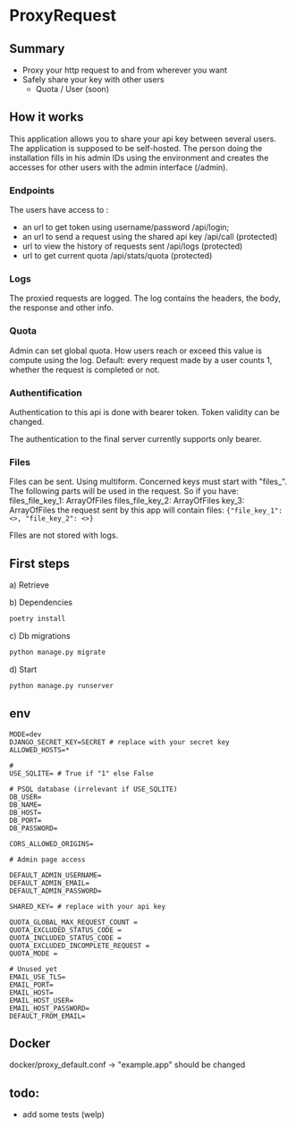 # ProxyRequest

## Summary

* Proxy your http request to and from wherever you want
* Safely share your key with other users
    * Quota / User (soon)

## How it works

This application allows you to share your api key between several users.
The application is supposed to be self-hosted.
The person doing the installation fills in his admin IDs using the environment
and creates the accesses for other users with the admin interface (/admin).

### Endpoints

The users have access to :

- an url to get token using username/password /api/login;
- an url to send a request using the shared api key /api/call (protected)
- url to view the history of requests sent /api/logs (protected)
- url to get current quota /api/stats/quota (protected)

### Logs

The proxied requests are logged.
The log contains the headers, the body, the response and other info.

### Quota

Admin can set global quota. How users reach or exceed this value is compute using the log.
Default: every request made by a user counts 1, whether the request is completed or not.

### Authentification

Authentication to this api is done with bearer token.
Token validity can be changed.

The authentication to the final server currently supports only bearer.

### Files

Files can be sent. Using multiform. Concerned keys must start with "files_".
The following parts will be used in the request.
So if you have:
files_file_key_1: ArrayOfFiles
files_file_key_2: ArrayOfFiles
key_3: ArrayOfFiles
the request sent by this app will contain files: `{"file_key_1": <>, "file_key_2": <>}`

FIles are not stored with logs.

## First steps

a) Retrieve

b) Dependencies

```bash
poetry install
```

c) Db migrations

```bash
python manage.py migrate
```

d) Start

```bash
python manage.py runserver
```

## env

```pre
MODE=dev 
DJANGO_SECRET_KEY=SECRET # replace with your secret key
ALLOWED_HOSTS=*

#
USE_SQLITE= # True if "1" else False

# PSQL database (irrelevant if USE_SQLITE)
DB_USER=
DB_NAME=
DB_HOST=
DB_PORT=
DB_PASSWORD=

CORS_ALLOWED_ORIGINS=

# Admin page access

DEFAULT_ADMIN_USERNAME=
DEFAULT_ADMIN_EMAIL=
DEFAULT_ADMIN_PASSWORD=

SHARED_KEY= # replace with your api key

QUOTA_GLOBAL_MAX_REQUEST_COUNT = 
QUOTA_EXCLUDED_STATUS_CODE = 
QUOTA_INCLUDED_STATUS_CODE = 
QUOTA_EXCLUDED_INCOMPLETE_REQUEST = 
QUOTA_MODE =

# Unused yet
EMAIL_USE_TLS=
EMAIL_PORT=
EMAIL_HOST=
EMAIL_HOST_USER=
EMAIL_HOST_PASSWORD=
DEFAULT_FROM_EMAIL=
```

## Docker

docker/proxy_default.conf -> "example.app" should be changed

## todo:

* add some tests (welp)